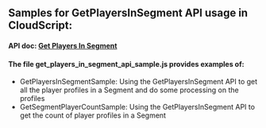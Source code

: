 ## Samples for GetPlayersInSegment API usage in CloudScript:

#### API doc: [Get Players In Segment](https://learn.microsoft.com/en-us/rest/api/playfab/server/play-stream/get-players-in-segment?view=playfab-rest)

#### The file get_players_in_segment_api_sample.js provides examples of:

- GetPlayersInSegmentSample: Using the GetPlayersInSegment API to get all the player profiles in a Segment and do some processing on the profiles
- GetSegmentPlayerCountSample: Using the GetPlayersInSegment API to get the count of player profiles in a Segment